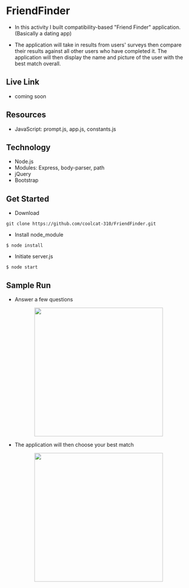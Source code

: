 # FriendFinder

* In this activity I built compatibility-based "Friend Finder" application. (Basically a dating app)

* The application will take in results from users' surveys then compare their results against all other users who have completed it. The application will then display the name and picture of the user with the best match overall.

## Live Link

- coming soon

## Resources

- JavaScript:   prompt.js, app.js, constants.js

## Technology

- Node.js
- Modules: Express, body-parser, path
- jQuery
- Bootstrap


## Get Started

- Download
```
git clone https://github.com/coolcat-310/FriendFinder.git

```

- Install node_module
```
$ node install
```

- Initiate server.js

```
$ node start   

```

## Sample Run

- Answer a few questions 

<p align="center">
  <img src="http://imgur.com/3T2pFdh" width="350"/>
</p>

- The application will then choose your best match 
<p align="center">
  <img src="http://imgur.com/RjUHZ4G" width="350"/>
</p>
